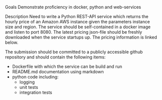 Goals
Demonstrate proficiency in docker, python and web-services

Description
Need to write a Python REST-API service which returns the hourly price of an Amazon AWS instance given the parameters instance size and region. The service should be self-contained in a docker image and listen to port 8080. The latest pricing json-file should be freshly downloaded when the service startups up. The pricing information is linked below.

The submission should be committed to a publicly accessible github repository and should contain the following items:
- Dockerfile with which the service can be build and run
- README.md documentation using markdown
- python code including:
   - logging
   - unit tests
   - integration tests
   
   
